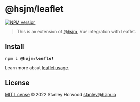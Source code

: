 # @hsjm/leaflet

[![NPM version](https://img.shields.io/npm/v/@hsjm/leaflet?color=a1b858)](https://www.npmjs.com/package/@hsjm/leaflet)

> This is an extension of [@hsjm](https://github.com/hsjm-io/hsjm), Vue integration with Leaflet.

## Install

<pre class='language-bash'>
npm i <b>@hsjm/leaflet</b>
</pre>

Learn more about [leaflet usage](https://docs.hsjm.io/guide/leaflet).

## License

[MIT License](https://github.com/hsjm-io/hsjm/blob/master/LICENSE) © 2022 Stanley Horwood <stanley@hsjm.io>
  
